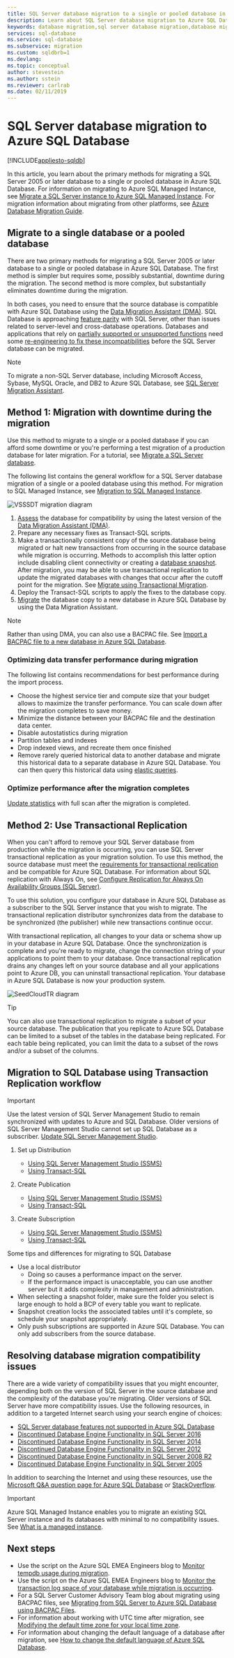 ```yaml
---
title: SQL Server database migration to a single or pooled database in Azure SQL Database
description: Learn about SQL Server database migration to Azure SQL Database.
keywords: database migration,sql server database migration,database migration tools,migrate database,migrate sql database
services: sql-database
ms.service: sql-database
ms.subservice: migration
ms.custom: sqldbrb=1
ms.devlang: 
ms.topic: conceptual
author: stevestein
ms.author: sstein
ms.reviewer: carlrab
ms.date: 02/11/2019
---
```

# SQL Server database migration to Azure SQL Database
[!INCLUDE[appliesto-sqldb](../includes/appliesto-sqldb.md)]

In this article, you learn about the primary methods for migrating a SQL Server 2005 or later database to a single or pooled database in Azure SQL Database. For information on migrating to Azure SQL Managed Instance, see [Migrate a SQL Server instance to Azure SQL Managed Instance](../managed-instance/migrate-to-instance-from-sql-server.md). For migration information about migrating from other platforms, see [Azure Database Migration Guide](https://datamigration.microsoft.com/).

## Migrate to a single database or a pooled database

There are two primary methods for migrating a SQL Server 2005 or later database to a single or pooled database in Azure SQL Database. The first method is simpler but requires some, possibly substantial, downtime during the migration. The second method is more complex, but substantially eliminates downtime during the migration.

In both cases, you need to ensure that the source database is compatible with Azure SQL Database using the [Data Migration Assistant (DMA)](https://www.microsoft.com/download/details.aspx?id=53595). SQL Database is approaching [feature parity](features-comparison.md) with SQL Server, other than issues related to server-level and cross-database operations. Databases and applications that rely on [partially supported or unsupported functions](transact-sql-tsql-differences-sql-server.md) need some [re-engineering to fix these incompatibilities](migrate-to-database-from-sql-server.md#resolving-database-migration-compatibility-issues) before the SQL Server database can be migrated.

> [!NOTE]
> To migrate a non-SQL Server database, including Microsoft Access, Sybase, MySQL Oracle, and DB2 to Azure SQL Database, see [SQL Server Migration Assistant](https://blogs.msdn.microsoft.com/datamigration/2017/09/29/release-sql-server-migration-assistant-ssma-v7-6/).

## Method 1: Migration with downtime during the migration

 Use this method to migrate to a single or a pooled database if you can afford some downtime or you're performing a test migration of a production database for later migration. For a tutorial, see [Migrate a SQL Server database](../../dms/tutorial-sql-server-to-azure-sql.md).

The following list contains the general workflow for a SQL Server database migration of a single or a pooled database using this method. For migration to SQL Managed Instance, see [Migration to SQL Managed Instance](../managed-instance/migrate-to-instance-from-sql-server.md).

  ![VSSSDT migration diagram](./media/migrate-to-database-from-sql-server/azure-sql-migration-sql-db.png)

1. [Assess](https://docs.microsoft.com/sql/dma/dma-assesssqlonprem) the database for compatibility by using the latest version of the [Data Migration Assistant (DMA)](https://www.microsoft.com/download/details.aspx?id=53595).
2. Prepare any necessary fixes as Transact-SQL scripts.
3. Make a transactionally consistent copy of the source database being migrated or halt new transactions from occurring in the source database while migration is occurring. Methods to accomplish this latter option include disabling client connectivity or creating a [database snapshot](https://msdn.microsoft.com/library/ms175876.aspx). After migration, you may be able to use transactional replication to update the migrated databases with changes that occur after the cutoff point for the migration. See [Migrate using Transactional Migration](migrate-to-database-from-sql-server.md#method-2-use-transactional-replication).  
4. Deploy the Transact-SQL scripts to apply the fixes to the database copy.
5. [Migrate](https://docs.microsoft.com/sql/dma/dma-migrateonpremsql) the database copy to a new database in Azure SQL Database by using the Data Migration Assistant.

> [!NOTE]
> Rather than using DMA, you can also use a BACPAC file. See [Import a BACPAC file to a new database in Azure SQL Database](database-import.md).

### Optimizing data transfer performance during migration

The following list contains recommendations for best performance during the import process.

- Choose the highest service tier and compute size that your budget allows to maximize the transfer performance. You can scale down after the migration completes to save money.
- Minimize the distance between your BACPAC file and the destination data center.
- Disable autostatistics during migration
- Partition tables and indexes
- Drop indexed views, and recreate them once finished
- Remove rarely queried historical data to another database and migrate this historical data to a separate database in Azure SQL Database. You can then query this historical data using [elastic queries](elastic-query-overview.md).

### Optimize performance after the migration completes

[Update statistics](https://docs.microsoft.com/sql/t-sql/statements/update-statistics-transact-sql) with full scan after the migration is completed.

## Method 2: Use Transactional Replication

When you can't afford to remove your SQL Server database from production while the migration is occurring, you can use SQL Server transactional replication as your migration solution. To use this method, the source database must meet the [requirements for transactional replication](https://msdn.microsoft.com/library/mt589530.aspx) and be compatible for Azure SQL Database. For information about SQL replication with Always On, see [Configure Replication for Always On Availability Groups (SQL Server)](/sql/database-engine/availability-groups/windows/configure-replication-for-always-on-availability-groups-sql-server).

To use this solution, you configure your database in Azure SQL Database as a subscriber to the SQL Server instance that you wish to migrate. The transactional replication distributor synchronizes data from the database to be synchronized (the publisher) while new transactions continue occur.

With transactional replication, all changes to your data or schema show up in your database in Azure SQL Database. Once the synchronization is complete and you're ready to migrate, change the connection string of your applications to point them to your database. Once transactional replication drains any changes left on your source database and all your applications point to Azure DB, you can uninstall transactional replication. Your database in Azure SQL Database is now your production system.

 ![SeedCloudTR diagram](./media/migrate-to-database-from-sql-server/SeedCloudTR.png)

> [!TIP]
> You can also use transactional replication to migrate a subset of your source database. The publication that you replicate to Azure SQL Database can be limited to a subset of the tables in the database being replicated. For each table being replicated, you can limit the data to a subset of the rows and/or a subset of the columns.

## Migration to SQL Database using Transaction Replication workflow

> [!IMPORTANT]
> Use the latest version of SQL Server Management Studio to remain synchronized with updates to Azure and SQL Database. Older versions of SQL Server Management Studio cannot set up SQL Database as a subscriber. [Update SQL Server Management Studio](/sql/ssms/download-sql-server-management-studio-ssms).

1. Set up Distribution
   - [Using SQL Server Management Studio (SSMS)](/sql/relational-databases/replication/configure-publishing-and-distribution/)
   - [Using Transact-SQL](/sql/relational-databases/replication/configure-publishing-and-distribution/)

2. Create Publication
   - [Using SQL Server Management Studio (SSMS)](/sql/relational-databases/replication/configure-publishing-and-distribution/)
   - [Using Transact-SQL](/sql/relational-databases/replication/configure-publishing-and-distribution/)
3. Create Subscription
   - [Using SQL Server Management Studio (SSMS)](/sql/relational-databases/replication/create-a-push-subscription/)
   - [Using Transact-SQL](/sql/relational-databases/replication/create-a-push-subscription/)

Some tips and differences for migrating to SQL Database

- Use a local distributor
  - Doing so causes a performance impact on the server.
  - If the performance impact is unacceptable, you can use another server but it adds complexity in management and administration.
- When selecting a snapshot folder, make sure the folder you select is large enough to hold a BCP of every table you want to replicate.
- Snapshot creation locks the associated tables until it's complete, so schedule your snapshot appropriately.
- Only push subscriptions are supported in Azure SQL Database. You can only add subscribers from the source database.

## Resolving database migration compatibility issues

There are a wide variety of compatibility issues that you might encounter, depending both on the version of SQL Server in the source database and the complexity of the database you're migrating. Older versions of SQL Server have more compatibility issues. Use the following resources, in addition to a targeted Internet search using your search engine of choices:

- [SQL Server database features not supported in Azure SQL Database](transact-sql-tsql-differences-sql-server.md)
- [Discontinued Database Engine Functionality in SQL Server 2016](https://msdn.microsoft.com/library/ms144262%28v=sql.130%29)
- [Discontinued Database Engine Functionality in SQL Server 2014](https://msdn.microsoft.com/library/ms144262%28v=sql.120%29)
- [Discontinued Database Engine Functionality in SQL Server 2012](https://msdn.microsoft.com/library/ms144262%28v=sql.110%29)
- [Discontinued Database Engine Functionality in SQL Server 2008 R2](https://msdn.microsoft.com/library/ms144262%28v=sql.105%29)
- [Discontinued Database Engine Functionality in SQL Server 2005](https://msdn.microsoft.com/library/ms144262%28v=sql.90%29)

In addition to searching the Internet and using these resources, use the [Microsoft Q&A question page for Azure SQL Database](https://docs.microsoft.com/answers/topics/azure-sql-database.html) or [StackOverflow](https://stackoverflow.com/).

> [!IMPORTANT]
> Azure SQL Managed Instance enables you to migrate an existing SQL Server instance and its databases with minimal to no compatibility issues. See [What is a managed instance](../managed-instance/sql-managed-instance-paas-overview.md).

## Next steps

- Use the script on the Azure SQL EMEA Engineers blog to [Monitor tempdb usage during migration](https://blogs.msdn.microsoft.com/azuresqlemea/2016/12/28/lesson-learned-10-monitoring-tempdb-usage/).
- Use the script on the Azure SQL EMEA Engineers blog to [Monitor the transaction log space of your database while migration is occurring](https://docs.microsoft.com/archive/blogs/azuresqlemea/lesson-learned-7-monitoring-the-transaction-log-space-of-my-database).
- For a SQL Server Customer Advisory Team blog about migrating using BACPAC files, see [Migrating from SQL Server to Azure SQL Database using BACPAC Files](https://blogs.msdn.microsoft.com/sqlcat/2016/10/20/migrating-from-sql-server-to-azure-sql-database-using-bacpac-files/).
- For information about working with UTC time after migration, see [Modifying the default time zone for your local time zone](https://blogs.msdn.microsoft.com/azuresqlemea/2016/07/27/lesson-learned-4-modifying-the-default-time-zone-for-your-local-time-zone/).
- For information about changing the default language of a database after migration, see [How to change the default language of Azure SQL Database](https://blogs.msdn.microsoft.com/azuresqlemea/2017/01/13/lesson-learned-16-how-to-change-the-default-language-of-azure-sql-database/).
 
